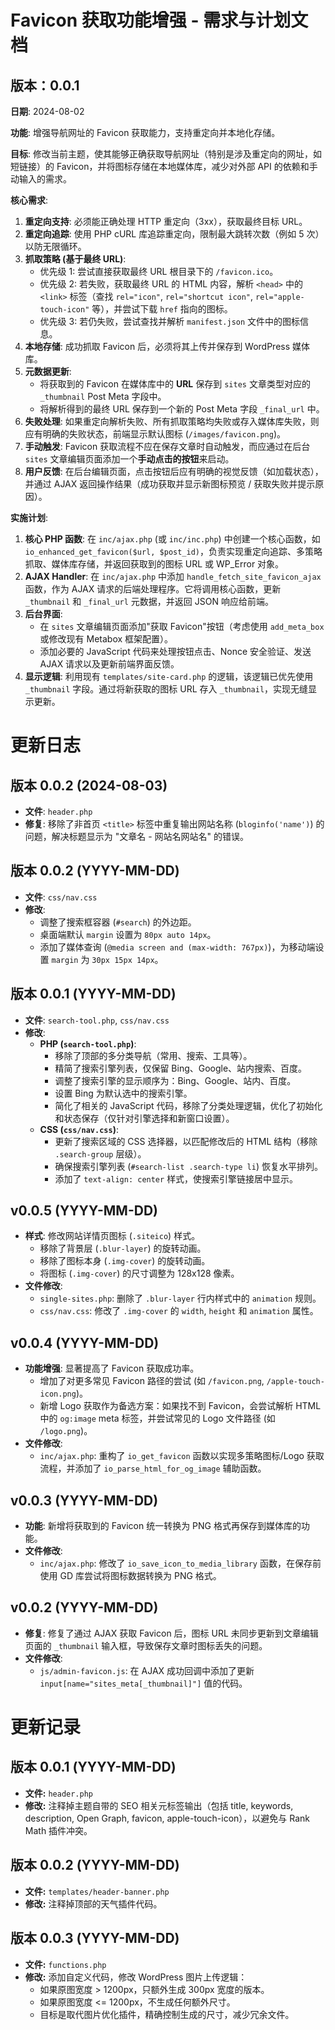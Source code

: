 # Favicon 获取功能增强 - 需求与计划文档

## 版本：0.0.1

**日期**: 2024-08-02

**功能**: 增强导航网址的 Favicon 获取能力，支持重定向并本地化存储。

**目标**: 修改当前主题，使其能够正确获取导航网址（特别是涉及重定向的网址，如短链接）的 Favicon，并将图标存储在本地媒体库，减少对外部 API 的依赖和手动输入的需求。

**核心需求**:

1.  **重定向支持**: 必须能正确处理 HTTP 重定向（3xx），获取最终目标 URL。
2.  **重定向追踪**: 使用 PHP cURL 库追踪重定向，限制最大跳转次数（例如 5 次）以防无限循环。
3.  **抓取策略 (基于最终 URL)**:
    *   优先级 1: 尝试直接获取最终 URL 根目录下的 `/favicon.ico`。
    *   优先级 2: 若失败，获取最终 URL 的 HTML 内容，解析 `<head>` 中的 `<link>` 标签（查找 `rel="icon"`, `rel="shortcut icon"`, `rel="apple-touch-icon"` 等），并尝试下载 `href` 指向的图标。
    *   优先级 3: 若仍失败，尝试查找并解析 `manifest.json` 文件中的图标信息。
4.  **本地存储**: 成功抓取 Favicon 后，必须将其上传并保存到 WordPress 媒体库。
5.  **元数据更新**:
    *   将获取到的 Favicon 在媒体库中的 **URL** 保存到 `sites` 文章类型对应的 `_thumbnail` Post Meta 字段中。
    *   将解析得到的最终 URL 保存到一个新的 Post Meta 字段 `_final_url` 中。
6.  **失败处理**: 如果重定向解析失败、所有抓取策略均失败或存入媒体库失败，则应有明确的失败状态，前端显示默认图标 (`/images/favicon.png`)。
7.  **手动触发**: Favicon 获取流程不应在保存文章时自动触发，而应通过在后台 `sites` 文章编辑页面添加一个**手动点击的按钮**来启动。
8.  **用户反馈**: 在后台编辑页面，点击按钮后应有明确的视觉反馈（如加载状态），并通过 AJAX 返回操作结果（成功获取并显示新图标预览 / 获取失败并提示原因）。

**实施计划**:

1.  **核心 PHP 函数**: 在 `inc/ajax.php` (或 `inc/inc.php`) 中创建一个核心函数，如 `io_enhanced_get_favicon($url, $post_id)`，负责实现重定向追踪、多策略抓取、媒体库存储，并返回获取到的图标 URL 或 WP_Error 对象。
2.  **AJAX Handler**: 在 `inc/ajax.php` 中添加 `handle_fetch_site_favicon_ajax` 函数，作为 AJAX 请求的后端处理程序。它将调用核心函数，更新 `_thumbnail` 和 `_final_url` 元数据，并返回 JSON 响应给前端。
3.  **后台界面**:
    *   在 `sites` 文章编辑页面添加"获取 Favicon"按钮（考虑使用 `add_meta_box` 或修改现有 Metabox 框架配置）。
    *   添加必要的 JavaScript 代码来处理按钮点击、Nonce 安全验证、发送 AJAX 请求以及更新前端界面反馈。
4.  **显示逻辑**: 利用现有 `templates/site-card.php` 的逻辑，该逻辑已优先使用 `_thumbnail` 字段。通过将新获取的图标 URL 存入 `_thumbnail`，实现无缝显示更新。

# 更新日志

## 版本 0.0.2 (2024-08-03)

- **文件**: `header.php`
- **修复**: 移除了非首页 `<title>` 标签中重复输出网站名称 (`bloginfo('name')`) 的问题，解决标题显示为 "文章名 - 网站名网站名" 的错误。

## 版本 0.0.2 (YYYY-MM-DD)

- **文件**: `css/nav.css`
- **修改**: 
    - 调整了搜索框容器 (`#search`) 的外边距。
    - 桌面端默认 `margin` 设置为 `80px auto 14px`。
    - 添加了媒体查询 (`@media screen and (max-width: 767px)`)，为移动端设置 `margin` 为 `30px 15px 14px`。

## 版本 0.0.1 (YYYY-MM-DD)

- **文件**: `search-tool.php`, `css/nav.css`
- **修改**: 
    - **PHP (`search-tool.php`)**: 
        - 移除了顶部的多分类导航（常用、搜索、工具等）。
        - 精简了搜索引擎列表，仅保留 Bing、Google、站内搜索、百度。
        - 调整了搜索引擎的显示顺序为：Bing、Google、站内、百度。
        - 设置 Bing 为默认选中的搜索引擎。
        - 简化了相关的 JavaScript 代码，移除了分类处理逻辑，优化了初始化和状态保存（仅针对引擎选择和新窗口设置）。
    - **CSS (`css/nav.css`)**: 
        - 更新了搜索区域的 CSS 选择器，以匹配修改后的 HTML 结构（移除 `.search-group` 层级）。
        - 确保搜索引擎列表 (`#search-list .search-type li`) 恢复水平排列。
        - 添加了 `text-align: center` 样式，使搜索引擎链接居中显示。

## v0.0.5 (YYYY-MM-DD)

- **样式**: 修改网站详情页图标 (`.siteico`) 样式。
    - 移除了背景层 (`.blur-layer`) 的旋转动画。
    - 移除了图标本身 (`.img-cover`) 的旋转动画。
    - 将图标 (`.img-cover`) 的尺寸调整为 128x128 像素。
- **文件修改**:
    - `single-sites.php`: 删除了 `.blur-layer` 行内样式中的 `animation` 规则。
    - `css/nav.css`: 修改了 `.img-cover` 的 `width`, `height` 和 `animation` 属性。

## v0.0.4 (YYYY-MM-DD)

- **功能增强**: 显著提高了 Favicon 获取成功率。
    - 增加了对更多常见 Favicon 路径的尝试 (如 `/favicon.png`, `/apple-touch-icon.png`)。
    - 新增 Logo 获取作为备选方案：如果找不到 Favicon，会尝试解析 HTML 中的 `og:image` meta 标签，并尝试常见的 Logo 文件路径 (如 `/logo.png`)。
- **文件修改**:
    - `inc/ajax.php`: 重构了 `io_get_favicon` 函数以实现多策略图标/Logo 获取流程，并添加了 `io_parse_html_for_og_image` 辅助函数。

## v0.0.3 (YYYY-MM-DD)

- **功能**: 新增将获取到的 Favicon 统一转换为 PNG 格式再保存到媒体库的功能。
- **文件修改**:
    - `inc/ajax.php`: 修改了 `io_save_icon_to_media_library` 函数，在保存前使用 GD 库尝试将图标数据转换为 PNG 格式。

## v0.0.2 (YYYY-MM-DD)

- **修复**: 修复了通过 AJAX 获取 Favicon 后，图标 URL 未同步更新到文章编辑页面的 `_thumbnail` 输入框，导致保存文章时图标丢失的问题。
- **文件修改**: 
    - `js/admin-favicon.js`: 在 AJAX 成功回调中添加了更新 `input[name="sites_meta[_thumbnail]"]` 值的代码。

# 更新记录

## 版本 0.0.1 (YYYY-MM-DD)

- **文件:** `header.php`
- **修改:** 注释掉主题自带的 SEO 相关元标签输出（包括 title, keywords, description, Open Graph, favicon, apple-touch-icon），以避免与 Rank Math 插件冲突。

## 版本 0.0.2 (YYYY-MM-DD)

- **文件:** `templates/header-banner.php`
- **修改:** 注释掉顶部的天气插件代码。

## 版本 0.0.3 (YYYY-MM-DD)

- **文件:** `functions.php`
- **修改:** 添加自定义代码，修改 WordPress 图片上传逻辑：
  - 如果原图宽度 > 1200px，只额外生成 300px 宽度的版本。
  - 如果原图宽度 <= 1200px，不生成任何额外尺寸。
  - 目标是取代图片优化插件，精确控制生成的尺寸，减少冗余文件。 